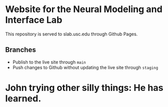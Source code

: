 # Website for the Neural Modeling and Interface Lab
This repository is served to slab.usc.edu through Github Pages.

## Branches
- Publish to the live site through `main` 
- Push changes to Github without updating the live site through `staging`

# John trying other silly things: He has learned. 

